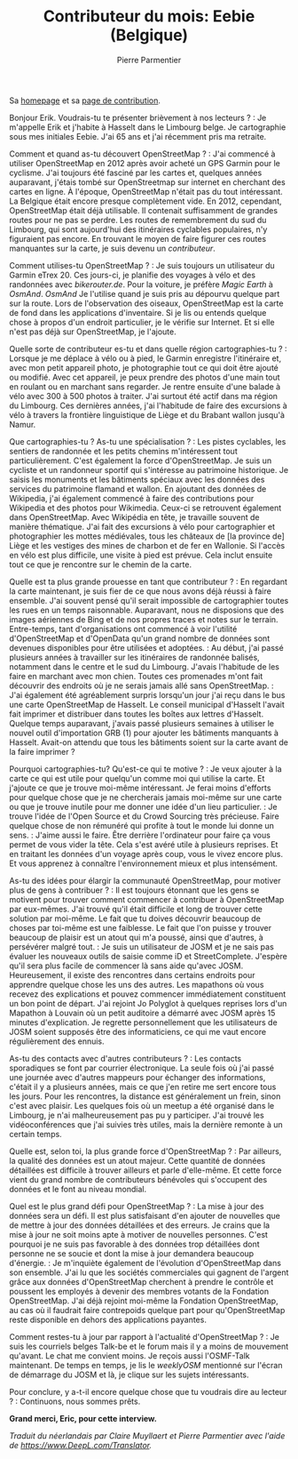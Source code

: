 ﻿---
title: "Contributeur du mois: Eebie (Belgique)"
cover: 20210306T170422.JPG
categories: ["motm"]
author: Pierre Parmentier
---

Sa [homepage](https://www.openstreetmap.org/user/Eebie) et sa [page de contribution](https://hdyc.neis-one.org/?Eebie).

Bonjour Erik. Voudrais-tu te présenter brièvement à nos lecteurs ?
: Je m'appelle Erik et j'habite à Hasselt dans le Limbourg belge. Je cartographie sous mes initiales Eebie. J'ai 65 ans et j'ai récemment pris ma retraite.

<!--more-->

Comment et quand as-tu découvert OpenStreetMap ?
: J'ai commencé à utiliser OpenStreetMap en 2012 après avoir acheté un GPS Garmin pour le cyclisme. J'ai toujours été fasciné par les cartes et, quelques années auparavant, j'étais tombé sur OpenStreetmap sur internet en cherchant des cartes en ligne. À l'époque, OpenStreetMap n'était pas du tout intéressant. La Belgique était encore presque complètement vide. En 2012, cependant, OpenStreetMap était déjà utilisable. Il contenait suffisamment de grandes routes pour ne pas se perdre. Les routes de remembrement du sud du Limbourg, qui sont aujourd'hui des itinéraires cyclables populaires, n'y figuraient pas encore. En trouvant le moyen de faire figurer ces routes manquantes sur la carte, je suis devenu un *contributeur*.

Comment utilises-tu OpenStreetMap ?
: Je suis toujours un utilisateur du Garmin eTrex 20. Ces jours-ci, je planifie des voyages à vélo et des randonnées avec *bikerouter.de*. Pour la voiture, je préfère *Magic Earth* à *OsmAnd*. *OsmAnd* Je l'utilise quand je suis pris au dépourvu quelque part sur la route. Lors de l'observation des oiseaux, OpenStreetMap est la carte de fond dans les applications d'inventaire. Si je lis ou entends quelque chose à propos d'un endroit particulier, je le vérifie sur Internet. Et si elle n'est pas déjà sur OpenStreetMap, je l'ajoute.

Quelle sorte de contributeur es-tu et dans quelle région cartographies-tu ?
: Lorsque je me déplace à vélo ou à pied, le Garmin enregistre l'itinéraire et, avec mon petit appareil photo, je photographie tout ce qui doit être ajouté ou modifié. Avec cet appareil, je peux prendre des photos d'une main tout en roulant ou en marchant sans regarder. Je rentre ensuite d'une balade à vélo avec 300 à 500 photos à traiter. J'ai surtout été actif dans ma région du Limbourg. Ces dernières années, j'ai l'habitude de faire des excursions à vélo à travers la frontière linguistique de Liège et du Brabant wallon jusqu'à Namur.

Que cartographies-tu ? As-tu une spécialisation ?
: Les pistes cyclables, les sentiers de randonnée et les petits chemins m'intéressent tout particulièrement. C'est également la force d'OpenStreetMap. Je suis un cycliste et un randonneur sportif qui s'intéresse au patrimoine historique. Je saisis les monuments et les bâtiments spéciaux avec les données des services du patrimoine flamand et wallon. En ajoutant des données de Wikipedia, j'ai également commencé à faire des contributions pour Wikipedia et des photos pour Wikimedia. Ceux-ci se retrouvent également dans OpenStreetMap. Avec Wikipédia en tête, je travaille souvent de manière thématique. J'ai fait des excursions à vélo pour cartographier et photographier les mottes médiévales, tous les châteaux de \[la province de\] Liège et les vestiges des mines de charbon et de fer en Wallonie. Si l'accès en vélo est plus difficile, une visite à pied est prévue. Cela inclut ensuite tout ce que je rencontre sur le chemin de la carte.

Quelle est ta plus grande prouesse en tant que contributeur ?
: En regardant la carte maintenant, je suis fier de ce que nous avons déjà réussi à faire ensemble. J'ai souvent pensé qu'il serait impossible de cartographier toutes les rues en un temps raisonnable. Auparavant, nous ne disposions que des images aériennes de Bing et de nos propres traces et notes sur le terrain. Entre-temps, tant d'organisations ont commencé à voir l'utilité d'OpenStreetMap et d'OpenData qu'un grand nombre de données sont devenues disponibles pour être utilisées et adoptées.
: Au début, j'ai passé plusieurs années à travailler sur les itinéraires de randonnée balisés, notamment dans le centre et le sud du Limbourg. J'avais l'habitude de les faire en marchant avec mon chien. Toutes ces promenades m'ont fait découvrir des endroits où je ne serais jamais allé sans OpenStreetMap.
: J'ai également été agréablement surpris lorsqu'un jour j'ai reçu dans le bus une carte OpenStreetMap de Hasselt. Le conseil municipal d'Hasselt l'avait fait imprimer et distribuer dans toutes les boîtes aux lettres d'Hasselt. Quelque temps auparavant, j'avais passé plusieurs semaines à utiliser le nouvel outil d'importation GRB (1) pour ajouter les bâtiments manquants à Hasselt. Avait-on attendu que tous les bâtiments soient sur la carte avant de la faire imprimer ?

Pourquoi cartographies-tu? Qu'est-ce qui te motive ?
: Je veux ajouter à la carte ce qui est utile pour quelqu'un comme moi qui utilise la carte. Et j'ajoute ce que je trouve moi-même intéressant. Je ferai moins d'efforts pour quelque chose que je ne chercherais jamais moi-même sur une carte ou que je trouve inutile pour me donner une idée d'un lieu particulier.
: Je trouve l'idée de l'Open Source et du Crowd Sourcing très précieuse. Faire quelque chose de non rémunéré qui profite à tout le monde lui donne un sens.
: J'aime aussi le faire. Être derrière l'ordinateur pour faire ça vous permet de vous vider la tête. Cela s'est avéré utile à plusieurs reprises. Et en traitant les données d'un voyage après coup, vous le vivez encore plus. Et vous apprenez à connaître l'environnement mieux et plus intensément.

As-tu des idées pour élargir la communauté OpenStreetMap, pour motiver plus de gens à contribuer ?
: Il est toujours étonnant que les gens se motivent pour trouver comment commencer à contribuer à OpenStreetMap par eux-mêmes. J'ai trouvé qu'il était difficile et long de trouver cette solution par moi-même. Le fait que tu doives découvrir beaucoup de choses par toi-même est une faiblesse. Le fait que l'on puisse y trouver beaucoup de plaisir est un atout qui m'a poussé, ainsi que d'autres, à persévérer malgré tout.
: Je suis un utilisateur de JOSM et je ne sais pas évaluer les nouveaux outils de saisie comme iD et StreetComplete. J'espère qu'il sera plus facile de commencer là sans aide qu'avec JOSM. Heureusement, il existe des rencontres dans certains endroits pour apprendre quelque chose les uns des autres. Les mapathons où vous recevez des explications et pouvez commencer immédiatement constituent un bon point de départ. J'ai rejoint Jo Polyglot à quelques reprises lors d'un Mapathon à Louvain où un petit auditoire a démarré avec JOSM après 15 minutes d'explication. Je regrette personnellement que les utilisateurs de JOSM soient supposés être des informaticiens, ce qui me vaut encore régulièrement des ennuis.

As-tu des contacts avec d'autres contributeurs ?
: Les contacts sporadiques se font par courrier électronique. La seule fois où j'ai passé une journée avec d'autres mappeurs pour échanger des informations, c'était il y a plusieurs années, mais ce que j'en retire me sert encore tous les jours. Pour les rencontres, la distance est généralement un frein, sinon c'est avec plaisir. Les quelques fois où un meetup a été organisé dans le Limbourg, je n'ai malheureusement pas pu y participer. J'ai trouvé les vidéoconférences que j'ai suivies très utiles, mais la dernière remonte à un certain temps.

Quelle est, selon toi, la plus grande force d'OpenStreetMap ?
: Par ailleurs, la qualité des données est un atout majeur. Cette quantité de données détaillées est difficile à trouver ailleurs et parle d'elle-même. Et cette force vient du grand nombre de contributeurs bénévoles qui s'occupent des données et le font au niveau mondial.

Quel est le plus grand défi pour OpenStreetMap ?
: La mise à jour des données sera un défi. Il est plus satisfaisant d'en ajouter de nouvelles que de mettre à jour des données détaillées et des erreurs. Je crains que la mise à jour ne soit moins apte à motiver de nouvelles personnes. C'est pourquoi je ne suis pas favorable à des données trop détaillées dont personne ne se soucie et dont la mise à jour demandera beaucoup d'énergie.
: Je m'inquiète également de l'évolution d'OpenStreetMap dans son ensemble. J'ai lu que les sociétés commerciales qui gagnent de l'argent grâce aux données d'OpenStreetMap cherchent à prendre le contrôle et poussent les employés à devenir des membres votants de la Fondation OpenStreetMap. J'ai déjà rejoint moi-même la Fondation OpenStreetMap, au cas où il faudrait faire contrepoids quelque part pour qu'OpenStreetMap reste disponible en dehors des applications payantes.

Comment restes-tu à jour par rapport à l'actualité d'OpenStreetMap ?
: Je suis les courriels belges Talk-be et le forum mais il y a moins de mouvement qu'avant. Le chat me convient moins. Je reçois aussi l'OSMF-Talk maintenant. De temps en temps, je lis le *weeklyOSM* mentionné sur l'écran de démarrage du JOSM et là, je clique sur les sujets intéressants.

Pour conclure, y a-t-il encore quelque chose que tu voudrais dire au lecteur ?
: Continuons, nous sommes prêts.

**Grand merci, Eric, pour cette interview.**

*Traduit du néerlandais par Claire Muyllaert et Pierre Parmentier avec l'aide de <https://www.DeepL.com/Translator>.*
